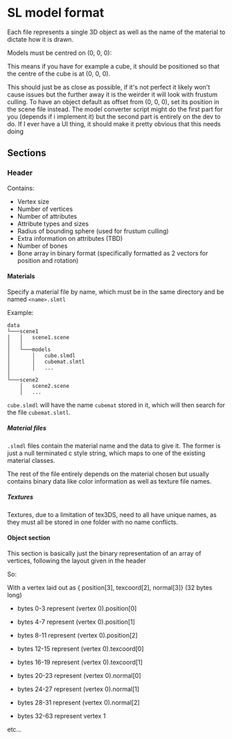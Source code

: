 # SL model format

Each file represents a single 3D object as well as the name of the material to dictate how it is drawn.

Models must be centred on (0, 0, 0):

This means if you have for example a cube, it should be positioned so that the centre of the cube is at (0, 0, 0).

This should just be as close as possible, if it's not perfect it likely won't cause issues but the further away it is the weirder it will look with frustum culling. To have an object default as offset from (0, 0, 0), set its position in the scene file instead. The model converter script might do the first part for you (depends if i implement it) but the second part is entirely on the dev to do. If I ever have a UI thing, it should make it pretty obvious that this needs doing

## Sections

### Header

Contains:

- Vertex size
- Number of vertices
- Number of attributes
- Attribute types and sizes
- Radius of bounding sphere (used for frustum culling)
- Extra information on attributes (TBD)
- Number of bones
- Bone array in binary format (specifically formatted as 2 vectors for position and rotation)


#### Materials

Specify a material file by name, which must be in the same directory and be named `<name>.slmtl`

Example:

```
data
└───scene1
│   │   scene1.scene
│   │
│   └───models
│       │   cube.slmdl
│       │   cubemat.slmtl
│       │   ...
│   
└───scene2
    │   scene2.scene
    │   ...
```

`cube.slmdl` will have the name `cubemat` stored in it, which will then search for the file `cubemat.slmtl`.

##### Material files

`.slmdl` files contain the material name and the data to give it. The former is just a null terminated c style string, which maps to one of the existing material classes. 

The rest of the file entirely depends on the material chosen but usually contains binary data like color information as well as texture file names.

##### Textures

Textures, due to a limitation of tex3DS, need to all have unique names, as they must all be stored in one folder with no name conflicts. 

#### Object section

This section is basically just the binary representation of an array of vertices, following the layout given in the header

So:

With a vertex laid out as { position[3], texcoord[2], normal[3]} (32 bytes long)

- bytes 0-3 represent (vertex 0).position[0]
- bytes 4-7 represent (vertex 0).position[1]
- bytes 8-11 represent (vertex 0).position[2]

- bytes 12-15 represent (vertex 0).texcoord[0]
- bytes 16-19 represent (vertex 0).texcoord[1]

- bytes 20-23 represent (vertex 0).normal[0]
- bytes 24-27 represent (vertex 0).normal[1]
- bytes 28-31 represent (vertex 0).normal[2]

- bytes 32-63 represent vertex 1

etc...
